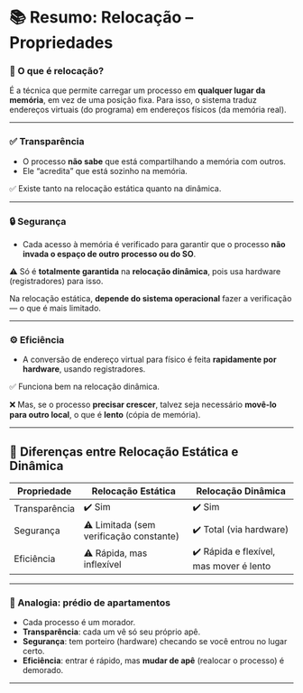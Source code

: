 # 📚 **Resumo: Relocação – Propriedades**

### 🔁 O que é relocação?
É a técnica que permite carregar um processo em **qualquer lugar da memória**, em vez de uma posição fixa. Para isso, o sistema traduz endereços virtuais (do programa) em endereços físicos (da memória real).

---

### ✅ **Transparência**
- O processo **não sabe** que está compartilhando a memória com outros.
- Ele “acredita” que está sozinho na memória.

✅ Existe tanto na relocação estática quanto na dinâmica.

---

### 🔒 **Segurança**
- Cada acesso à memória é verificado para garantir que o processo **não invada o espaço de outro processo ou do SO**.

⚠️ Só é **totalmente garantida** na **relocação dinâmica**, pois usa hardware (registradores) para isso.
  
Na relocação estática, **depende do sistema operacional** fazer a verificação — o que é mais limitado.

---

### ⚙️ **Eficiência**
- A conversão de endereço virtual para físico é feita **rapidamente por hardware**, usando registradores.

✅ Funciona bem na relocação dinâmica.

❌ Mas, se o processo **precisar crescer**, talvez seja necessário **movê-lo para outro local**, o que é **lento** (cópia de memória).

---

## 📌 Diferenças entre Relocação Estática e Dinâmica

| Propriedade   | Relocação Estática                  | Relocação Dinâmica                  |
|---------------|-------------------------------------|-------------------------------------|
| Transparência | ✔️ Sim                              | ✔️ Sim                              |
| Segurança     | ⚠️ Limitada (sem verificação constante) | ✔️ Total (via hardware)             |
| Eficiência    | ⚠️ Rápida, mas inflexível            | ✔️ Rápida e flexível, mas mover é lento |

---

### 🏢 Analogia: prédio de apartamentos
- Cada processo é um morador.
- **Transparência**: cada um vê só seu próprio apê.
- **Segurança**: tem porteiro (hardware) checando se você entrou no lugar certo.
- **Eficiência**: entrar é rápido, mas **mudar de apê** (realocar o processo) é demorado.

---

